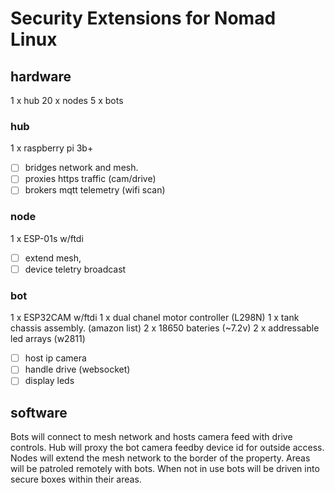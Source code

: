 # Security Extensions for Nomad Linux

## hardware
1 x hub
20 x nodes
5 x bots

### hub
1 x raspberry pi 3b+
- [ ] bridges network and mesh.
- [ ] proxies https traffic (cam/drive)
- [ ] brokers mqtt telemetry (wifi scan)

### node
1 x ESP-01s w/ftdi
- [ ] extend mesh,
- [ ] device teletry broadcast

### bot
1 x ESP32CAM w/ftdi
1 x dual chanel motor controller (L298N)
1 x tank chassis assembly. (amazon list)
2 x 18650 bateries (~7.2v)
2 x addressable led arrays (w2811)
- [ ] host ip camera
- [ ] handle drive (websocket)
- [ ] display leds

## software

Bots will connect to mesh network and hosts camera feed with drive controls. Hub will proxy the bot camera feedby device id for outside access. Nodes will extend the mesh network to the border of the property. Areas will be patroled remotely with bots.  When not in use bots will be driven into secure boxes within their areas.
